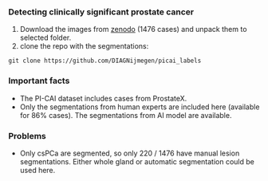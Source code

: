 ### Detecting clinically significant prostate cancer

1. Download the images from [zenodo](https://zenodo.org/record/6517398#.YzRKVdJBxhE) (1476 cases) and unpack them to selected folder.
2. clone the repo with the segmentations:
```
git clone https://github.com/DIAGNijmegen/picai_labels
```


### Important facts
- The PI-CAI dataset includes cases from ProstateX.
- Only the segmentations from human experts are included here (available for 86% cases). The segmentations from AI model are available.


### Problems
- Only csPCa are segmented, so only 220 / 1476 have manual lesion segmentations. Either whole gland or automatic segmentation could be used here.

